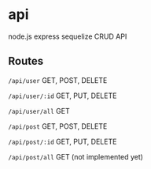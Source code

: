 # api
node.js express sequelize CRUD API

## Routes
``/api/user`` GET, POST, DELETE

``/api/user/:id`` GET, PUT, DELETE

``/api/user/all`` GET

``/api/post`` GET, POST, DELETE

``/api/post/:id`` GET, PUT, DELETE

``/api/post/all`` GET
(not implemented yet)

